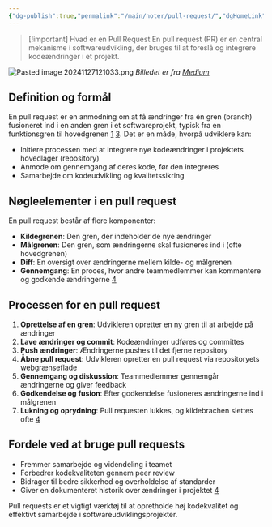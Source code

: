 ```yaml
---
{"dg-publish":true,"permalink":"/main/noter/pull-request/","dgHomeLink":"false","dgShowBacklinks":"false","dgShowLocalGraph":"false","dgShowFileTree":"false","dgEnableSearch":"false","dgShowToc":"false","created":"2024-11-27T12:09:50.930+01:00"}
---
```


> [!important] Hvad er en Pull Request
> En pull request (PR) er en central mekanisme i softwareudvikling, der bruges til at foreslå og integrere kodeændringer i et projekt. 


![Pasted image 20241127121033.png](/img/user/Main/Images/Pasted%20image%2020241127121033.png)
*Billedet er fra [Medium](https://medium.com/@urna.hybesis/pull-request-workflow-with-git-6-steps-guide-3858e30b5fa4)*
## Definition og formål

En pull request er en anmodning om at få ændringer fra én gren (branch) fusioneret ind i en anden gren i et softwareprojekt, typisk fra en funktionsgren til hovedgrenen [1](https://linearb.io/blog/what-is-a-pull-request) [3](https://www.pullrequest.com/blog/pull-requests-101/). Det er en måde, hvorpå udviklere kan:

- Initiere processen med at integrere nye kodeændringer i projektets hovedlager (repository)
- Anmode om gennemgang af deres kode, før den integreres
- Samarbejde om kodeudvikling og kvalitetssikring

## Nøgleelementer i en pull request

En pull request består af flere komponenter:

- **Kildegrenen**: Den gren, der indeholder de nye ændringer
- **Målgrenen**: Den gren, som ændringerne skal fusioneres ind i (ofte hovedgrenen)
- **Diff**: En oversigt over ændringerne mellem kilde- og målgrenen
- **Gennemgang**: En proces, hvor andre teammedlemmer kan kommentere og godkende ændringerne [4](https://graphite.dev/guides/what-is-a-pull-request)

## Processen for en pull request

1. **Oprettelse af en gren**: Udvikleren opretter en ny gren til at arbejde på ændringer
2. **Lave ændringer og commit**: Kodeændringer udføres og committes
3. **Push ændringer**: Ændringerne pushes til det fjerne repository
4. **Åbne pull request**: Udvikleren opretter en pull request via repositoryets webgrænseflade
5. **Gennemgang og diskussion**: Teammedlemmer gennemgår ændringerne og giver feedback
6. **Godkendelse og fusion**: Efter godkendelse fusioneres ændringerne ind i målgrenen
7. **Lukning og oprydning**: Pull requesten lukkes, og kildebrachen slettes ofte [4](https://graphite.dev/guides/what-is-a-pull-request)

## Fordele ved at bruge pull requests

- Fremmer samarbejde og videndeling i teamet
- Forbedrer kodekvaliteten gennem peer review
- Bidrager til bedre sikkerhed og overholdelse af standarder
- Giver en dokumenteret historik over ændringer i projektet [4](https://graphite.dev/guides/what-is-a-pull-request)

Pull requests er et vigtigt værktøj til at opretholde høj kodekvalitet og effektivt samarbejde i softwareudviklingsprojekter.
